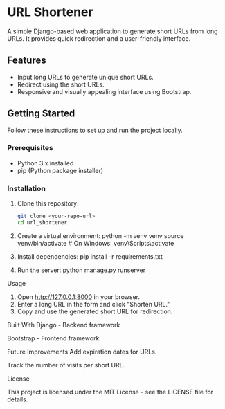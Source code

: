 # URL Shortener
A simple Django-based web application to generate short URLs from long URLs. It provides quick redirection and a user-friendly interface.

## Features
- Input long URLs to generate unique short URLs.
- Redirect using the short URLs.
- Responsive and visually appealing interface using Bootstrap.

## Getting Started
Follow these instructions to set up and run the project locally.

### Prerequisites
- Python 3.x installed
- pip (Python package installer)

### Installation
1. Clone this repository:
   ```bash
   git clone <your-repo-url>
   cd url_shortener

2. Create a virtual environment:
python -m venv venv
source venv/bin/activate   # On Windows: venv\Scripts\activate


3. Install dependencies:
pip install -r requirements.txt


4. Run the server:
python manage.py runserver


Usage
1. Open http://127.0.0.1:8000 in your browser.
2. Enter a long URL in the form and click "Shorten URL."
3. Copy and use the generated short URL for redirection.


Built With
Django - Backend framework

Bootstrap - Frontend framework

Future Improvements
Add expiration dates for URLs.

Track the number of visits per short URL.

License

This project is licensed under the MIT License - see the LICENSE file for details.
